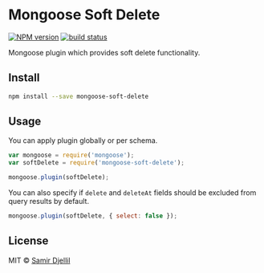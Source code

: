 # Mongoose Soft Delete

[![NPM version][npm-image]][npm-url]
[![build status][travis-image]][travis-url]

Mongoose plugin which provides soft delete functionality.

## Install

```bash
npm install --save mongoose-soft-delete
```

## Usage

You can apply plugin globally or per schema.

```js
var mongoose = require('mongoose');
var softDelete = require('mongoose-soft-delete');

mongoose.plugin(softDelete);
```

You can also specify if `delete` and `deleteAt` fields should be excluded from query results by default.

```js
mongoose.plugin(softDelete, { select: false });
```

## License

MIT © [Samir Djellil](http://samirdjellil.com)

[npm-image]: https://img.shields.io/npm/v/mongoose-soft-delete.svg?style=flat-square
[npm-url]: https://npmjs.org/package/mongoose-soft-delete
[travis-image]: https://img.shields.io/travis/saamo/mongoose-soft-delete/master.svg?style=flat-square
[travis-url]: https://travis-ci.org/saamo/mongoose-soft-delete
